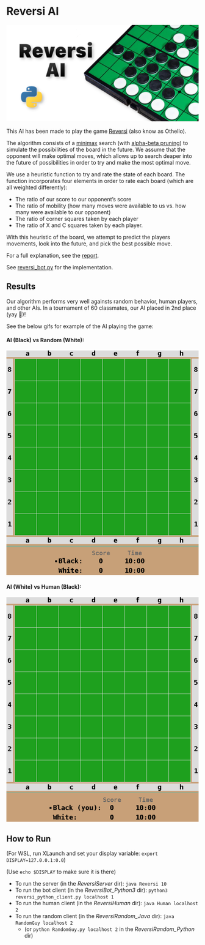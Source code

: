 # Reversi AI
![](reversi-open-graph-final.png)

This AI has been made to play the game [Reversi](https://en.wikipedia.org/wiki/Reversi) (also know as Othello).

The algorithm consists of a [minimax](https://en.wikipedia.org/wiki/Minimax) search (with [alpha-beta pruning](https://en.wikipedia.org/wiki/Alpha%E2%80%93beta_pruning)) to simulate the possibilities of the board in the future.
We assume that the opponent will make optimal moves, which allows up to search deaper into the future of possibilities in order to try and make the most optimal move.

We use a heuristic function to try and rate the state of each board.
The function incorporates four elements in order to rate each board (which are all weighted differently):
- The ratio of our score to our opponent’s score
- The ratio of mobility (how many moves were available to us vs. how many were
available to our opponent)
- The ratio of corner squares taken by each player
- The ratio of X and C squares taken by each player.

With this heuristic of the board, we attempt to predict the players movements, look into the future, and pick the best possible move.

For a full explanation, see the [report](Reversi%20Artificial%20Intelligence%20Writeup.pdf).

See [reversi_bot.py](ReversiBot_Python3/reversi_bot.py) for the implementation.

## Results

Our algorithm performs very well againsts random behavior, human players, and other AIs.
In a tournament of 60 classmates, our AI placed in 2nd place (yay 🎉)!

See the below gifs for example of the AI playing the game:

#### AI (Black)  vs Random (White):
![](gifs/AIvsRandom1.gif)

#### AI (White) vs Human (Black):
![](gifs/AIvsHuman.gif)

## How to Run

(For WSL, run XLaunch and set your display variable: `export DISPLAY=127.0.0.1:0.0`)

(Use `echo $DISPLAY` to make sure it is there)

- To run the server (in the _ReversiServer_ dir): `java Reversi 10`
- To run the bot client (in the _ReversiBot_Python3_ dir): `python3 reversi_python_client.py localhost 1`
- To run the human client (in the _ReversiHuman_ dir): `java Human localhost 2`
- To run the random client (in the _ReversiRandom_Java_ dir): `java RandomGuy localhost 2`
  - (or `python RandomGuy.py localhost 2` in the _ReversiRandom_Python_ dir)
